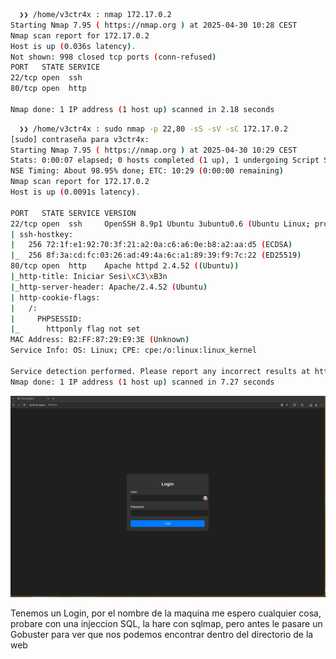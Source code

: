 ```bash
  ❯❯ /home/v3ctr4x : nmap 172.17.0.2
Starting Nmap 7.95 ( https://nmap.org ) at 2025-04-30 10:28 CEST
Nmap scan report for 172.17.0.2
Host is up (0.036s latency).
Not shown: 998 closed tcp ports (conn-refused)
PORT   STATE SERVICE
22/tcp open  ssh
80/tcp open  http

Nmap done: 1 IP address (1 host up) scanned in 2.18 seconds
```

```bash
  ❯❯ /home/v3ctr4x : sudo nmap -p 22,80 -sS -sV -sC 172.17.0.2
[sudo] contraseña para v3ctr4x: 
Starting Nmap 7.95 ( https://nmap.org ) at 2025-04-30 10:29 CEST
Stats: 0:00:07 elapsed; 0 hosts completed (1 up), 1 undergoing Script Scan
NSE Timing: About 98.95% done; ETC: 10:29 (0:00:00 remaining)
Nmap scan report for 172.17.0.2
Host is up (0.0091s latency).

PORT   STATE SERVICE VERSION
22/tcp open  ssh     OpenSSH 8.9p1 Ubuntu 3ubuntu0.6 (Ubuntu Linux; protocol 2.0)
| ssh-hostkey: 
|   256 72:1f:e1:92:70:3f:21:a2:0a:c6:a6:0e:b8:a2:aa:d5 (ECDSA)
|_  256 8f:3a:cd:fc:03:26:ad:49:4a:6c:a1:89:39:f9:7c:22 (ED25519)
80/tcp open  http    Apache httpd 2.4.52 ((Ubuntu))
|_http-title: Iniciar Sesi\xC3\xB3n
|_http-server-header: Apache/2.4.52 (Ubuntu)
| http-cookie-flags: 
|   /: 
|     PHPSESSID: 
|_      httponly flag not set
MAC Address: B2:FF:87:29:E9:3E (Unknown)
Service Info: OS: Linux; CPE: cpe:/o:linux:linux_kernel

Service detection performed. Please report any incorrect results at https://nmap.org/submit/ .
Nmap done: 1 IP address (1 host up) scanned in 7.27 seconds
```

![Descripción](../../IMG/Pasted%20image%2020250430103058.png)


Tenemos un Login, por el nombre de la maquina me espero cualquier cosa, probare con una injeccion SQL, la hare con sqlmap, pero antes le pasare un Gobuster para ver que nos podemos encontrar dentro del directorio de la web